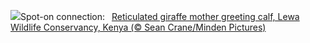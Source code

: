 ![](https://www.bing.com/th?id=OHR.LewaGiraffe_EN-US0571205457_UHD.jpg&w=1000)Spot-on connection:&nbsp;&ensp;[Reticulated giraffe mother greeting calf, Lewa Wildlife Conservancy, Kenya (© Sean Crane/Minden Pictures)](https://www.bing.com/th?id=OHR.LewaGiraffe_EN-US0571205457_UHD.jpg)
<br><br/>
